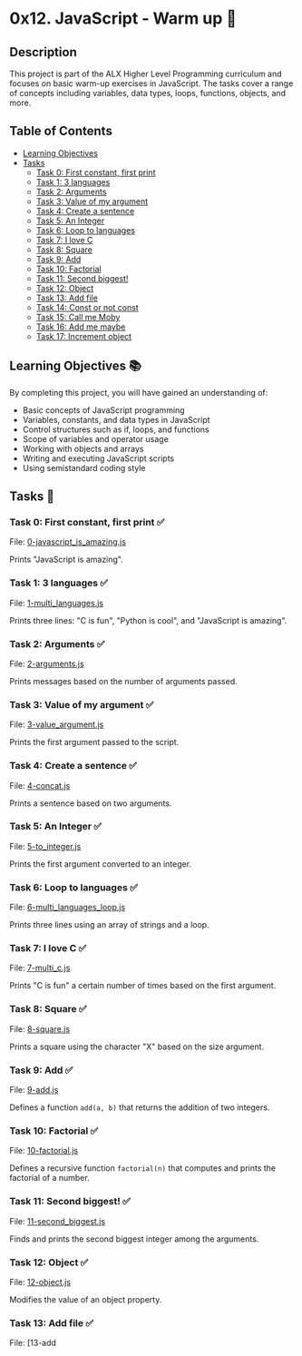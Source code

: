 # 0x12. JavaScript - Warm up 🚀

## Description

This project is part of the ALX Higher Level Programming curriculum and focuses on basic warm-up exercises in JavaScript. The tasks cover a range of concepts including variables, data types, loops, functions, objects, and more.

## Table of Contents
* [Learning Objectives](#learning-objectives)
* [Tasks](#tasks)
  * [Task 0: First constant, first print](#task-0-first-constant-first-print)
  * [Task 1: 3 languages](#task-1-3-languages)
  * [Task 2: Arguments](#task-2-arguments)
  * [Task 3: Value of my argument](#task-3-value-of-my-argument)
  * [Task 4: Create a sentence](#task-4-create-a-sentence)
  * [Task 5: An Integer](#task-5-an-integer)
  * [Task 6: Loop to languages](#task-6-loop-to-languages)
  * [Task 7: I love C](#task-7-i-love-c)
  * [Task 8: Square](#task-8-square)
  * [Task 9: Add](#task-9-add)
  * [Task 10: Factorial](#task-10-factorial)
  * [Task 11: Second biggest!](#task-11-second-biggest)
  * [Task 12: Object](#task-12-object)
  * [Task 13: Add file](#task-13-add-file)
  * [Task 14: Const or not const](#task-14-const-or-not-const)
  * [Task 15: Call me Moby](#task-15-call-me-moby)
  * [Task 16: Add me maybe](#task-16-add-me-maybe)
  * [Task 17: Increment object](#task-17-increment-object)

## Learning Objectives 📚

By completing this project, you will have gained an understanding of:

- Basic concepts of JavaScript programming
- Variables, constants, and data types in JavaScript
- Control structures such as if, loops, and functions
- Scope of variables and operator usage
- Working with objects and arrays
- Writing and executing JavaScript scripts
- Using semistandard coding style

## Tasks 📝

### Task 0: First constant, first print ✅

File: [0-javascript_is_amazing.js](./0-javascript_is_amazing.js)

Prints "JavaScript is amazing".

### Task 1: 3 languages ✅

File: [1-multi_languages.js](./1-multi_languages.js)

Prints three lines: "C is fun", "Python is cool", and "JavaScript is amazing".

### Task 2: Arguments ✅

File: [2-arguments.js](./2-arguments.js)

Prints messages based on the number of arguments passed.

### Task 3: Value of my argument ✅

File: [3-value_argument.js](./3-value_argument.js)

Prints the first argument passed to the script.

### Task 4: Create a sentence ✅

File: [4-concat.js](./4-concat.js)

Prints a sentence based on two arguments.

### Task 5: An Integer ✅

File: [5-to_integer.js](./5-to_integer.js)

Prints the first argument converted to an integer.

### Task 6: Loop to languages ✅

File: [6-multi_languages_loop.js](./6-multi_languages_loop.js)

Prints three lines using an array of strings and a loop.

### Task 7: I love C ✅

File: [7-multi_c.js](./7-multi_c.js)

Prints "C is fun" a certain number of times based on the first argument.

### Task 8: Square ✅

File: [8-square.js](./8-square.js)

Prints a square using the character "X" based on the size argument.

### Task 9: Add ✅

File: [9-add.js](./9-add.js)

Defines a function `add(a, b)` that returns the addition of two integers.

### Task 10: Factorial ✅

File: [10-factorial.js](./10-factorial.js)

Defines a recursive function `factorial(n)` that computes and prints the factorial of a number.

### Task 11: Second biggest! ✅

File: [11-second_biggest.js](./11-second_biggest.js)

Finds and prints the second biggest integer among the arguments.

### Task 12: Object ✅

File: [12-object.js](./12-object.js)

Modifies the value of an object property.

### Task 13: Add file ✅

File: [13-add
